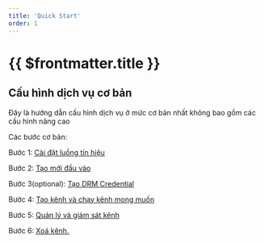 ```yaml
---
title: 'Quick Start'
order: 1
---
```


# {{ $frontmatter.title }}

<!-- ## Connect to the Controller

1. Mở trình duyệt web.

2. Nhập đường dẫn truy cập, và nhấn **Enter**.

    

    Ví dụ: Http: **http://[IP-Address]:80/portal**

    **Kết quả**: Trang **đăng nhập** hiện ra, người dùng nhập thông tin đăng nhập vào hệ thống

![login](../images/um-login/main.png){ width=400px }


Sau đó, hệ thống sẽ xử lý thao tác đăng nhập.

- Nếu thành công, điều hướng người dùng về trang **Quản trị** hoặc trang người dùng đã truy cập trước khi bị điều hướng sang trang Đăng nhập.

- Nếu thất bại, hệ thống sẽ hiển thị thông báo lỗi và giữ nguyên giao diện hiện tại của người dùng.


## Thay đổi mật khẩu

Cho phép thực hiện thao tác đổi mật khẩu tài khoản người dùng.

Giao diện form thay đổi mật khẩu

![Change Password](../images/um-change-pwd/main.png)

Thực hiện đổi mật khẩu theo các bước:

1. Nhập giá trị mật khẩu mới vào ô `Password`.
2. Nhập lại giá trị mật khẩu mới một lần nữa vào ô `Re-password` để đảm bảo người dùng không nhập sai mật khẩu mới.

---

::: tip NOTE

Giá trị mật khẩu mới chỉ **hợp lệ** khi thỏa mãn **toàn bộ** những tiêu chí sau:

- Mật khẩu mới phải có độ dài tối thiểu 8 ký tự, chứa các chữ cái a-z, A-Z, chữ số 0-9 và ký tự đặc biệt.
- Giá trị mật khẩu trong hai trường `Password` và `Repassword` phải trùng khớp nhau.

Nếu chỉ một trong các tiêu chí trên không hợp lệ thì sẽ hiển thị thông báo lỗi.

![Message Change Password](../images/um-change-pwd/validation-msg.jpg){ width=400px }

:::

---

Người dùng xác nhận việc thay đổi mật khẩu mới bằng cách nhấn nút `Submit`.

![Submit Button](../images/um-change-pwd/submit-btn.png){ width=300px }

Sau đó, hệ thống sẽ hiện thị thông báo đổi mật khẩu thành công hay thất bại.

- Nếu thành công, hệ thống hiển thị thông báo thành công và điều hướng người dùng về trang **Đăng nhập**.

  ![Success Message](../images/um-change-pwd/success-msg.jpg)

- Nếu thất bại, hệ thống sẽ hiển thị thông báo lỗi và giữ nguyên giao diện hiện tại của người dùng.

  ![Error Message](../images/um-change-pwd/error-msg.jpg) -->


## Cấu hình dịch vụ cơ bản

Đây là hướng dẫn cấu hình dịch vụ ở mức cơ bản nhất không bao gồm các cấu hình nâng cao

Các bước cơ bản:

Bước 1: [Cài đặt luồng tín hiệu](./b-step1.md)

Bước 2: [Tạo mới đầu vào](./c-step2.md)

Bước 3(optional): [Tạo DRM Credential](./d-step3-drm.md)

Bước 4:  [Tạo kênh và chạy kênh mong muốn](./e-step4.md)

Bước 5:  [Quản lý và giám sát kênh](./f-step5.md)

Bước 6:  [Xoá kênh.](./g-step6.md)